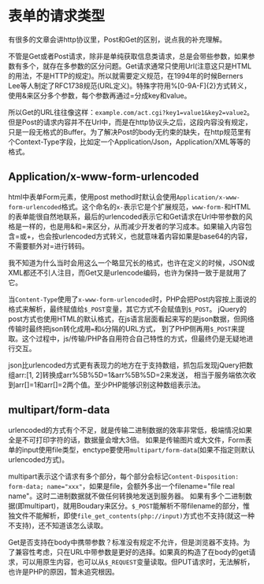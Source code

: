 # 表单的请求类型

有很多的文章会讲http协议里，Post和Get的区别，说点我的补充理解。

不管是Get或者Post请求，除非是单纯获取信息类请求，总是会带些参数，如果参数有多个，就存在多参数的区分问题。Get请求通常只使用Url(注意这只是HTML的用法，不是HTTP的规定)。所以就需要定义规范，在1994年的时候Berners Lee等人制定了RFC1738规范(URL定义)。特殊字符用%[0-9A-F]{2}方式转义，使用&来区分多个参数，每个参数再通过=分成key和value。

所以Get的URL往往像这样：`example.com/act.cgi?key1=value1&key2=value2`。
但是Post的请求内容并不在Url中，而是在http协议头之后，这段内容没有规定，只是一段无格式的Buffer。为了解决Post的body无约束的缺失，在http规范里有个Context-Type字段，比如定一个Application/Json，Application/XML等等的格式。

Application/x-www-form-urlencoded
----
html中表单Form元素，使用post method时默认会使用`Application/x-www-form-urlencoded`格式。这个命名的`x-`表示它是个扩展规范，`www-form-`和HTML的表单能很自然地联系，最后的urlencoded表示它和Get请求在Url中带参数的风格是一样的，也是用&和=来区分，从而减少开发者的学习成本。如果输入内容包含=或+，也会按urlencoded方式转义，也就意味着内容如果是base64的内容，不需要额外对=进行转码。

我不知道为什么当时会用这么一个略显冗长的格式，也许在定义的时候，JSON或XML都还不引人注目，而Get又是urlencode编码，也许为保持一致于是就用了它。

当`Content-Type`使用了`x-www-form-urlencoded`时，PHP会把Post内容按上面说的格式来解析，最终赋值给`$_POST`变量，其它方式不会赋值到`$_POST`。
jQuery的post方式也使用HTML的默认格式，在js语言层面看起来写的是json数据，但网络传输时最终把json转化成用`=`和`&`分隔的URL方式，
到了PHP侧再用`$_POST`来提取。这个过程中，js/传输/PHP各自用符合自己特性的方式，但最终仍是无疑地进行交互。

json比urlencoded方式更有表现力的地方在于支持数组，抓包后发现jQuery把数组arr:[1, 2]转换成arr%5B%5D=1&arr%5B%5D=2来发送，
相当于服务端依次收到arr[]=1和arr[]=2两个值。至少PHP能够识别这种数组表示法。

multipart/form-data
----
urlencoded的方式有个不足，就是传输二进制数据的效率非常低，极端情况如果全是不可打印字符的话，数据量会增大3倍。
如果是传输图片或大文件，Form表单的input使用file类型，enctype要使用`multipart/form-data`(如果不指定则默认urlencoded方式)。

multipart表示这个请求有多个部分，每个部分会标记`Content-Disposition: form-data; name="xxx"`，如果是file，会额外多出一个filename="file real name"。这时二进制数据就不做任何转换地发送到服务器。
如果有多个二进制数据(即multipart)，就用Boudary来区分。`$_POST`能解析不带filename的部分，惟独文件不能解析，即使`file_get_contents(php://input)`方式也不支持(就这一种不支持)，还不知道该怎么读取。

Get是否支持在body中携带参数？标准没有规定不允许，但是浏览器不支持。为了兼容性考虑，只在URL中带参数是更好的选择。如果真的构造了在body的get请求，可以用原生内容，也可以从`$_REQUEST`变量读取。但PUT请求时，无法解析，也许是PHP的原因，暂未追究根因。